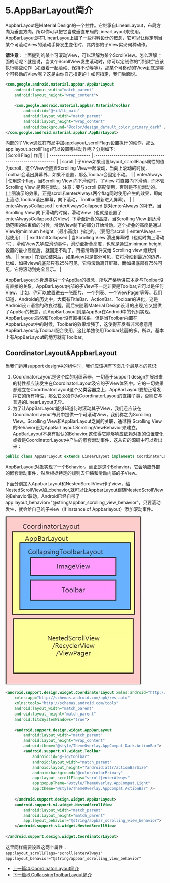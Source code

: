 # 5.AppBarLayout简介

AppbarLayout是Material Design的一个控件。它继承自LinearLayout，布局方向为垂直方向。所以你可以把它当成垂直布局的LinearLayout来使用。AppBarLayout是在LinearLayou上加了一些材料设计的概念，它可以让你定制当某个可滚动View的滚动手势发生变化时，其内部的子View实现何种动作。

**请注意**：上面提到的某个可滚动View，可以理解为某个ScrollView。怎么理解上面的话呢？就是说，当某个ScrollView发生滚动时，你可以定制你的“顶部栏”应该执行哪些动作（如跟着一起滚动、保持不动等等）。那某个可移动的View到底是哪个可移动的View呢？这是由你自己指定的！如何指定，我们后面说。

```xml
<com.google.android.material.appbar.AppBarLayout
    android:layout_width="match_parent"
    android:layout_height="wrap_content">

    <com.google.android.material.appbar.MaterialToolbar
        android:id="@+id/tb_main"
        android:layout_width="match_parent"
        android:layout_height="wrap_content"
        android:background="@color/design_default_color_primary_dark" />
</com.google.android.material.appbar.AppBarLayout>
```


内部的子View通过在布局中加app:layout_scrollFlags设置执行的动作，那么app:layout_scrollFlags可以设置哪些动作呢？分别如下:  
| Scroll Flag          |                             作用                             |
| -------------------- | :----------------------------------------------------------: |
| scroll               | 子View如果设置layout_scrollFlags属性的值为scroll，这个View会随着Scrolling View一起滚动，当向上滚动的时候，Toolbar会滚出屏幕外，如果不设置，那么Toolbar会固定不动。 |
| enterAlways          | 使用这个flag，当Scrolling View 向下滑动时，子View  将直接向下滑动，而不管Scrolling View 是否在滑动。注意：要与scroll  搭配使用，否则是不能滑动的。(上图演示的效果，正是scroll和enterAlways两个flag同时使用产生的效果，即向上滚动,Toolbar滚出屏幕，向下滚动，Toolbar重新进入屏幕)。 |
| enterAlwaysCollapsed | enterAlwaysCollapsed 是对enterAlways  的补充，当Scrolling View 向下滑动的时候，滑动View（也就是设置了enterAlwaysCollapsed  的View）下滑至折叠的高度，当Scrolling View  到达滑动范围的结束值的时候，滑动View剩下的部分开始滑动。这个折叠的高度是通过View的minimum height  （最小高度）指定的。（要配合scroll｜enterAlways 一起使用） |
| exitUntilCollapsed   | 当Scrolling View 滑出屏幕时（也就时向上滑动时），滑动View先响应滑动事件，滑动至折叠高度，也就是通过minimum height 设置的最小高度后，就固定不动了，再把滑动事件交给 Scrolling view 继续滑动。 |
| snap                 | 在滚动结束后，如果view只是部分可见，它将滑动到最近的边界。比如，如果view的底部只有25%可见，它将滚动离开屏幕，而如果底部有75%可见，它将滚动到完全显示。 |



AppBarLayout本身想提供一个AppBar的概念，所以严格地讲它本身与Toolbar没有直接的关系。AppBarLayout内部的子View不一定非要是Toolbar,它可以是任何View，比如，你可以放置进去一张图片、一个列表、一个ViewPager等等。我们知道，Android的历史中，大概有TitleBar、ActionBar、Toolbar的进化，这是Android设计语言的改良过程。而后来随着Material Design设计的出现,它又提供了AppBar的概念，而AppBarLayout则是AppBar在Android中的代码实现。  
AppBarLayout虽然和Toolbar没有直接联系，但是当Toolbar内置在AppbarLayout中的时候，Toolbar的效果增强了，这使得开发者非常愿意用AppBarLayout与Toolbar配合使用，这比单独使用Toolbar炫丽的多。所以，基本上有AppBarLayout的地方就有Toolbar。



## CoordinatorLayout&AppbarLayout

当我们运用support design中的组件时，我们应该拥有下面几个最基本的意识:   

1. CoordinatorLayout是这个库的组织容器，一切基于support design扩展出来的特性都应该发生在CoordinatorLayout及它的子View体系中。它的一切效果都建立在CoordinatorLayout这个父类容器之上，AppBarLayout要想正常发挥它的所有特性，那么它必须作为CoordinatorLayout的直接子类，否则它与普通的LinearLayout无异。
2. 为了让AppBarLayout能够知道何时滚动其子View，我们还应该在CoordinatorLayout布局中提供一个可滚动View，我们称之为Scrolling View。Scrolling View和AppBarLayout之间的关联，通过将 Scrolling View的Behavior设为AppBarLayout.ScrollingViewBehavior来建立。  
    AppBarLayout本身有默认的Behavior,这使得它能够响应依赖对象的位置变化或者是CoordinatorLayout中产生的嵌套滑动事件，这从它的源码中可以看出来：

```java
public class AppBarLayout extends LinearLayout implements CoordinatorLayout.AttachedBehavior {
```

AppBarLayout对象实现了一个Behavior。而正是这个Behavior，它会响应外部的嵌套滑动事件，然后根据特定的规则去伸缩和滑动内部的子View。



下面分别加入AppbarLayout和NestedScrollView作子view，给NestedScrollView加上behavior,就可以让AppbarLayout跟随NestedScrollView的Behavior联动。Android已经自带了app:layout_behavior="@string/appbar_scrolling_view_behavior"，只要滚动发生，就会给自己的子view（if
 instance of Appbarlayout）添加滚动事件。


![Image](https://raw.githubusercontent.com/CharonChui/Pictures/master/coordinator_appbar_collapsing.webp?raw=true)


```xml
<android.support.design.widget.CoordinatorLayout xmlns:android="http://schemas.android.com/apk/res/android"
    xmlns:app="http://schemas.android.com/apk/res-auto"
    xmlns:tools="http://schemas.android.com/tools"
    android:layout_width="match_parent"
    android:layout_height="match_parent"
    android:fitsSystemWindows="true">

    <android.support.design.widget.AppBarLayout
        android:layout_width="match_parent"
        android:layout_height="wrap_content"
        android:theme="@style/ThemeOverlay.AppCompat.Dark.ActionBar">
        <android.support.v7.widget.Toolbar
            android:id="@+id/toolbar"
            android:layout_width="match_parent"
            android:layout_height="?android:attr/actionBarSize"
            android:background="@color/colorPrimary"
            app:layout_scrollFlags="scroll|enterAlways"
            app:popupTheme="@style/ThemeOverlay.AppCompat.Light"
            app:theme="@style/ThemeOverlay.AppCompat.ActionBar" />

    </android.support.design.widget.AppBarLayout>
    <android.support.v4.widget.NestedScrollView
        android:layout_width="match_parent"
        android:layout_height="match_parent"
        app:layout_behavior="@string/appbar_scrolling_view_behavior">
    </android.support.v4.widget.NestedScrollView>

</android.support.design.widget.CoordinatorLayout>
```

这里同样需要设置这两个属性：
 `app:layout_scrollFlags="scroll|enterAlways"`
 `app:layout_behavior="@string/appbar_scrolling_view_behavior"`




- [上一篇:4.CoordinatorLayout简介](https://github.com/CharonChui/AndroidNote/blob/master/Jetpack/ui/material/4.CoordinatorLayout%E7%AE%80%E4%BB%8B.md)         
- [下一篇:6.CollapsingToolbarLayout简介](https://github.com/CharonChui/AndroidNote/blob/master/Jetpack/ui/material/6.CollapsingToolbarLayout%E7%AE%80%E4%BB%8B.md)
